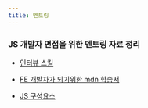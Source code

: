 ```yaml
---
title: 멘토링
---
```


### JS 개발자 면접을 위한 멘토링 자료 정리

- [인터뷰 스킬](/secret/interview)

- [FE 개발자가 되기위한 mdn 학습서](https://developer.mozilla.org/ko/docs/orphaned/Learn/Front-end_web_developer)

- [JS 구성요소](https://developer.mozilla.org/ko/docs/Learn/JavaScript/Building_blocks)